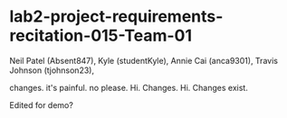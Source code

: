 # lab2-project-requirements-recitation-015-Team-01
Neil Patel (Absent847),
Kyle (studentKyle),
Annie Cai (anca9301),
Travis Johnson (tjohnson23),

changes. it's painful.
no please. Hi. Changes.
Hi. Changes exist.

Edited for demo?
